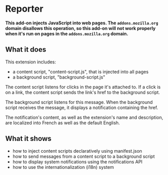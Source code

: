 <!-- "$schema": "https://json.schemastore.org/chrome-manifest", -->
# Reporter

**This add-on injects JavaScript into web pages. The `addons.mozilla.org` domain disallows this operation, so this add-on will not work properly when it's run on pages in the `addons.mozilla.org` domain.**

## What it does

This extension includes:

* a content script, "content-script.js", that is injected into all pages
* a background script, "background-script.js"

The content script listens for clicks in the page it's attached to.
If a click is on a link, the content script sends the link's href
to the background script.

The background script listens for this message. When the background script
receives the message, it displays a notification containing the href.

The notification's content, as well as the extension's name and description, are
localized into French as well as the default English.

## What it shows

* how to inject content scripts declaratively using manifest.json
* how to send messages from a content script to a background script
* how to display system notifications using the notifications API
* how to use the internationalization (i18n) system